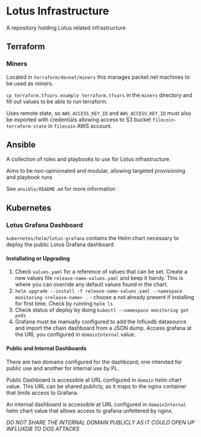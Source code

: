 # Lotus Infrastructure

A repository holding Lotus related infrastructure

## Terraform

### Miners

Located in `terraform/devnet/miners` this manages packet.net machines to be used as miners.

`cp terraform.tfvars.example terraform.tfvars` in the `miners` directory and fill out values to be able to run terraform.

Uses remote state, so `AWS_ACCESS_KEY_ID` and `AWS_ACCESS_KEY_ID` must also be exported with credentials allowing access to S3 bucket `filecoin-terraform-state` in `filecoin` AWS account.

## Ansible

A collection of roles and playbooks to use for Lotus infrastructure.

Aims to be non-opinionated and modular, allowing targeted provisioning and playbook runs

See `ansible/README.md` for more information

## Kubernetes

### Lotus Grafana Dashboard

`kubernetes/helm/lotus-grafana` contains the Helm chart necessary to deploy the public Lotus Grafana dashboard

#### Installating or Upgrading

1. Check `values.yaml` for a reference of values that can be set. Create a new values file `release-name-values.yaml` and keep it handy. This is where you can override any default values found in the chart.
1. `helm upgrade --install -f release-name-values.yaml --namespace monitoring <release-name> .` - choose a <release-name> not already present if installing for first time. Check by running `helm ls`
1. Check status of deploy by doing `kubectl --namespace monitoring get pods`
1. Grafana must be manually configured to add the Influxdb datasource and import the chain dashboard from a JSON dump. Access grafana at the URL you configured in `domainInternal` value.

#### Public and Internal Dashboards

There are two domains configured for the dashboard, one intended for public use and another for internal use by PL.

Public Dashboard is accessible at URL configured in `domain` helm chart value. This URL can be shared publicly, as it maps to the nginx container that limits access to Grafana.

An internal dashboard is accessible at URL configured in `domainInternal` helm chart value that allows access to grafana unfettered by nginx.

*DO NOT SHARE THE INTERNAL DOMAIN PUBLICLY AS IT COULD OPEN UP INFLUXDB TO DOS ATTACKS*
